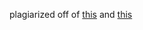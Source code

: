 plagiarized off of [this](https://github.com/daliusd/qmk_firmware/blob/daliusd-redox/keyboards/ferris/keymaps/daliusd/keymap.c) and [this](https://github.com/callum-oakley/qmk_firmware/tree/master/users/callum)
